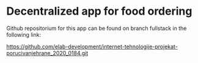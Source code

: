 # Decentralized app for food ordering

Github repositorium for this app can be found on branch fullstack in the following link:

https://github.com/elab-development/internet-tehnologije-projekat-porucivanjehrane_2020_0184.git 
